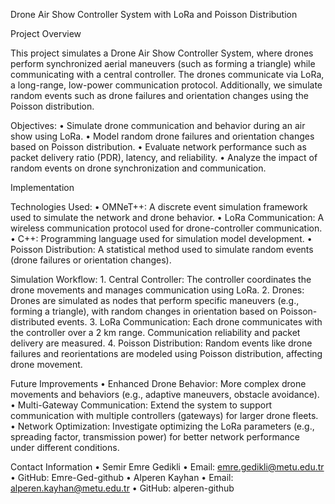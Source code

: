 Drone Air Show Controller System with LoRa and Poisson Distribution

Project Overview

This project simulates a Drone Air Show Controller System, where drones perform synchronized aerial maneuvers (such as forming a triangle) while communicating with a central controller. The drones communicate via LoRa, a long-range, low-power communication protocol. Additionally, we simulate random events such as drone failures and orientation changes using the Poisson distribution.

Objectives:
	•	Simulate drone communication and behavior during an air show using LoRa.
	•	Model random drone failures and orientation changes based on Poisson distribution.
	•	Evaluate network performance such as packet delivery ratio (PDR), latency, and reliability.
	•	Analyze the impact of random events on drone synchronization and communication.

Implementation

Technologies Used:
	•	OMNeT++: A discrete event simulation framework used to simulate the network and drone behavior.
	•	LoRa Communication: A wireless communication protocol used for drone-controller communication.
	•	C++: Programming language used for simulation model development.
	•	Poisson Distribution: A statistical method used to simulate random events (drone failures or orientation changes).

Simulation Workflow:
	1.	Central Controller: The controller coordinates the drone movements and manages communication using LoRa.
	2.	Drones: Drones are simulated as nodes that perform specific maneuvers (e.g., forming a triangle), with random changes in orientation based on Poisson-distributed events.
	3.	LoRa Communication: Each drone communicates with the controller over a 2 km range. Communication reliability and packet delivery are measured.
	4.	Poisson Distribution: Random events like drone failures and reorientations are modeled using Poisson distribution, affecting drone movement.

Future Improvements
	•	Enhanced Drone Behavior: More complex drone movements and behaviors (e.g., adaptive maneuvers, obstacle avoidance).
	•	Multi-Gateway Communication: Extend the system to support communication with multiple controllers (gateways) for larger drone fleets.
	•	Network Optimization: Investigate optimizing the LoRa parameters (e.g., spreading factor, transmission power) for better network performance under different conditions.

Contact Information
	•	Semir Emre Gedikli
	•	Email: emre.gedikli@metu.edu.tr
	•	GitHub: Emre-Ged-github
	•	Alperen Kayhan
	•	Email: alperen.kayhan@metu.edu.tr
	•	GitHub: alperen-github

